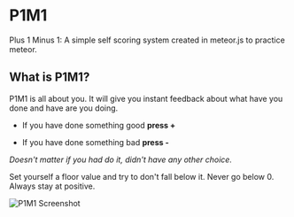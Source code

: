 # P1M1
Plus 1 Minus 1: A simple self scoring system created in meteor.js to practice meteor.



## What is P1M1?
P1M1 is all about you. It will give you instant feedback about what have you done and have are you doing. 

  * If you have done something good **press +**

  * If you have done something bad **press -**

*Doesn't matter if you had do it, didn't have any other choice.*

Set yourself a floor value and try to don't fall below it. Never go below 0. Always stay at positive.

![](http://image.prntscr.com/image/1c6082068a6b46fd85cea66e76fb2f27.jpg "P1M1 Screenshot")


